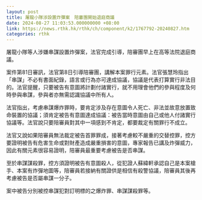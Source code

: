 ```yaml
---
layout: post
title: 屠龍小隊涉設置炸彈案　陪審團開始退庭商議
date: 2024-08-27 11:03:53.000000000 +08:00
link: https://news.rthk.hk/rthk/ch/component/k2/1767792-20240827.htm
categories: rthk
---
```


屠龍小隊等人涉嫌串謀設置炸彈案，法官完成引導，陪審團早上在高等法院退庭商議。

案件第81日審訊，法官第8日引導陪審團，講解本案罪行元素。法官張慧玲指出「串謀」不必有書面紀錄，語言或行為亦可達成協議，協議是代表打算實行非法目的。法官提醒，只要被告有意圖將計劃付諸實行，就不用理會他們的參與程度及何時參與串謀，參與者亦無需認識協議中所有人。

法官指出，考慮串謀爆炸罪時，要肯定涉及存在意圖令人死亡、非法並故意放置致命裝置的協議；須肯定被告有意圖達成協議：被告當時意圖由自己或他人付諸實行協議等。法官說只要陪審員對其中一項感到不肯定，都要裁定有關罪行不成立。

法官又說如果陪審員無法裁定被告首罪罪成，接著考慮較不嚴重的交替控罪，控方要證明被告有危害生命或對財產造成嚴重損害的意圖，專家報告已講及炸彈威力，因此有關元素很容易證明，陪審員最重要考慮被告是否串謀。

至於串謀謀殺罪，控方須證明被告有意圖殺人，從犯證人蘇緯軒承認自己是本案槍手、本案有炸彈地圖等，陪審員若接納有關證供是相信有殺警協議，陪審員其後再考慮被告是否屬串謀一分子。

案中被告分別被控串謀犯對訂明標的之爆炸罪、串謀謀殺罪等。
